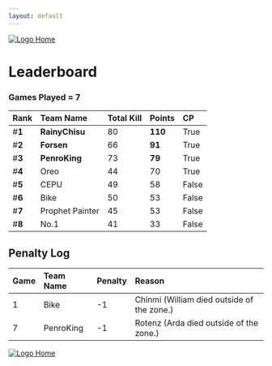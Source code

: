 ```yaml
---
layout: default
---
```



[ ![Logo](https://kanziebub.github.io/ProjectSEA/assets/images/bullet_rev.png) Home](https://kanziebub.github.io/ProjectSEA/)


# **Leaderboard**

### Games Played = 7

|  Rank  | Team Name             | Total Kill | **Points** | CP |
|:-------|:----------------------|:-----------|:-----------|:---|
| #**1** | **RainyChisu** | 80 | **110** | True | 
| #**2** | **Forsen** | 66 | **91** | True | 
| #**3** | **PenroKing** | 73 | **79** | True | 
| #**4** | Oreo | 44 | 70 | True | 
| #**5** | CEPU | 49 | 58 | False | 
| #**6** | Bike | 50 | 53 | False | 
| #**7** | Prophet Painter | 45 | 53 | False | 
| #**8** | No.1 | 41 | 33 | False | 

## Penalty Log 

|  Game  | Team Name | Penalty | Reason                |
|:-------|:----------|:--------|:----------------------|
| 1 | Bike | -1 | Chinmi (William died outside of the zone.) | 
| 7 | PenroKing | -1 | Rotenz (Arda died outside of the zone.) | 
 
 


[ ![Logo](https://kanziebub.github.io/ProjectSEA/assets/images/bullet_rev.png) Home](https://kanziebub.github.io/ProjectSEA/)
    